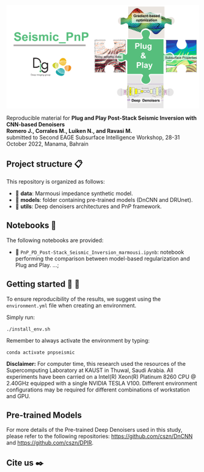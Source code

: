 ![LOGO](https://github.com/DIG-Kaust/Seismic_PnP/blob/main/utils/PnP_logo.png)  

Reproducible material for **Plug and Play Post-Stack Seismic Inversion with CNN-based Denoisers \
Romero J., Corrales M., Luiken N., and Ravasi M.** \
submitted to Second EAGE Subsurface Intelligence Workshop, 28-31 October 2022, Manama, Bahrain


## Project structure :clipboard:
This repository is organized as follows:

- :open_file_folder: **data**: Marmousi impedance synthetic model.
- :open_file_folder: **models**: folder containing pre-trained models (DnCNN and DRUnet).
- :open_file_folder: **utils**: Deep denoisers architectures and PnP framework.

## Notebooks :orange_book:
The following notebooks are provided:

- :orange_book: ``PnP_PD_Post-Stack_Seismic_Inversion_marmousi.ipynb``: notebook performing the comparison between model-based regularization and Plug and Play. ...;


## Getting started :space_invader: :robot:
To ensure reproducibility of the results, we suggest using the `environment.yml` file when creating an environment.

Simply run:
```
./install_env.sh
```

Remember to always activate the environment by typing:
```
conda activate pnpseismic
```
**Disclaimer:** For computer time, this research used the resources of the Supercomputing Laboratory at KAUST in Thuwal, Saudi Arabia. All experiments have been carried on a Intel(R) Xeon(R) Platinum 8260 CPU @ 2.40GHz equipped with a single NVIDIA TESLA V100. Different environment 
configurations may be required for different combinations of workstation and GPU.

## Pre-trained Models
For more details of the Pre-trained Deep Denoisers used in this study, please refer to the following repositories: https://github.com/cszn/DnCNN and https://github.com/cszn/DPIR.  


## Cite us :black_nib:
